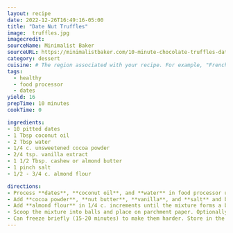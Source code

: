 ```yaml
---
layout: recipe
date: 2022-12-26T16:49:16-05:00
title: "Date Nut Truffles" 
image:  truffles.jpg
imagecredit: 
sourceName: Minimalist Baker
sourceURL: https://minimalistbaker.com/10-minute-chocolate-truffles-date-sweetened/#wprm-recipe-container-46029
category: dessert
cuisine: # The region associated with your recipe. For example, "French", Mediterranean", or "American".
tags:
  - healthy
  - food processor
  - dates
yield: 16
prepTime: 10 minutes
cookTime: 0

ingredients:
- 10 pitted dates
- 1 Tbsp coconut oil
- 2 Tbsp water
- 1/4 c. unsweetened cocoa powder
- 2/4 tsp. vanilla extract
- 1 1/2 Tbsp. cashew or almond butter
- 1 pinch salt
- 1/2 - 3/4 c. almond flour

directions:
- Process **dates**, **coconut oil**, and **water** in food processor until very small or starts to form a paste.
- Add **cocoa powder**, **nut butter**, **vanilla**, and **salt** and blend to combine.
- Add **almond flour** in 1/4 c. increments until the mixture forms a ball. Scrape the sides as needed. If you add too much flour, add a little more water.
- Scoop the mixture into balls and place on parchment paper. Optionally roll them in almond flour so they look prettier and aren't as sticky.
- Can freeze briefly (15-20 minutes) to make them harder. Store in the refrigerator.
---
```


